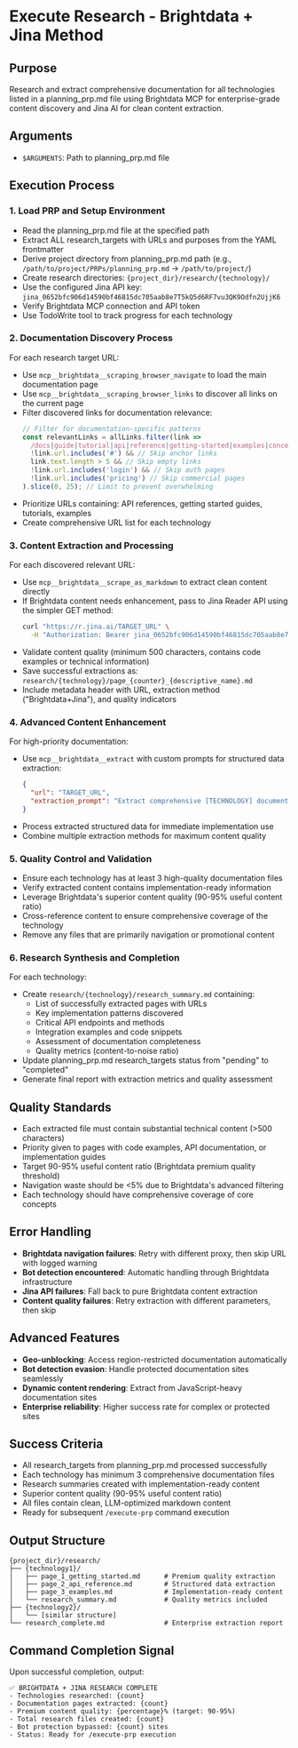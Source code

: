 # Execute Research - Brightdata + Jina Method

## Purpose
Research and extract comprehensive documentation for all technologies listed in a planning_prp.md file using Brightdata MCP for enterprise-grade content discovery and Jina AI for clean content extraction.

## Arguments
- `$ARGUMENTS`: Path to planning_prp.md file

## Execution Process

### 1. **Load PRP and Setup Environment**
- Read the planning_prp.md file at the specified path
- Extract ALL research_targets with URLs and purposes from the YAML frontmatter
- Derive project directory from planning_prp.md path (e.g., `/path/to/project/PRPs/planning_prp.md` → `/path/to/project/`)
- Create research directories: `{project_dir}/research/{technology}/`
- Use the configured Jina API key: `jina_0652bfc906d14590bf46815dc705aab8e7T5kQ5d6RF7vu3QK9Odfn2UjjK6`
- Verify Brightdata MCP connection and API token
- Use TodoWrite tool to track progress for each technology

### 2. **Documentation Discovery Process**
For each research target URL:
- Use `mcp__brightdata__scraping_browser_navigate` to load the main documentation page
- Use `mcp__brightdata__scraping_browser_links` to discover all links on the current page
- Filter discovered links for documentation relevance:
  ```javascript
  // Filter for documentation-specific patterns
  const relevantLinks = allLinks.filter(link => 
    /docs|guide|tutorial|api|reference|getting-started|examples|concepts/i.test(link.url) &&
    !link.url.includes('#') && // Skip anchor links
    link.text.length > 5 && // Skip empty links
    !link.url.includes('login') && // Skip auth pages
    !link.url.includes('pricing') // Skip commercial pages
  ).slice(0, 25); // Limit to prevent overwhelming
  ```
- Prioritize URLs containing: API references, getting started guides, tutorials, examples
- Create comprehensive URL list for each technology

### 3. **Content Extraction and Processing**
For each discovered relevant URL:
- Use `mcp__brightdata__scrape_as_markdown` to extract clean content directly
- If Brightdata content needs enhancement, pass to Jina Reader API using the simpler GET method:
  ```bash
  curl "https://r.jina.ai/TARGET_URL" \
    -H "Authorization: Bearer jina_0652bfc906d14590bf46815dc705aab8e7T5kQ5d6RF7vu3QK9Odfn2UjjK6"
  ```
- Validate content quality (minimum 500 characters, contains code examples or technical information)
- Save successful extractions as: `research/{technology}/page_{counter}_{descriptive_name}.md`
- Include metadata header with URL, extraction method ("Brightdata+Jina"), and quality indicators

### 4. **Advanced Content Enhancement**
For high-priority documentation:
- Use `mcp__brightdata__extract` with custom prompts for structured data extraction:
  ```json
  {
    "url": "TARGET_URL",
    "extraction_prompt": "Extract comprehensive [TECHNOLOGY] documentation including: 1. Installation commands and dependencies, 2. Import statements and initialization code, 3. API methods and usage patterns, 4. Configuration and integration examples, 5. Code blocks and implementation workflows. Focus on implementation-ready patterns. Return as clean markdown with properly formatted code blocks."
  }
  ```
- Process extracted structured data for immediate implementation use
- Combine multiple extraction methods for maximum content quality

### 5. **Quality Control and Validation**
- Ensure each technology has at least 3 high-quality documentation files
- Verify extracted content contains implementation-ready information
- Leverage Brightdata's superior content quality (90-95% useful content ratio)
- Cross-reference content to ensure comprehensive coverage of the technology
- Remove any files that are primarily navigation or promotional content

### 6. **Research Synthesis and Completion**
For each technology:
- Create `research/{technology}/research_summary.md` containing:
  - List of successfully extracted pages with URLs
  - Key implementation patterns discovered
  - Critical API endpoints and methods
  - Integration examples and code snippets
  - Assessment of documentation completeness
  - Quality metrics (content-to-noise ratio)
- Update planning_prp.md research_targets status from "pending" to "completed"
- Generate final report with extraction metrics and quality assessment

## Quality Standards
- Each extracted file must contain substantial technical content (>500 characters)
- Priority given to pages with code examples, API documentation, or implementation guides
- Target 90-95% useful content ratio (Brightdata premium quality threshold)
- Navigation waste should be <5% due to Brightdata's advanced filtering
- Each technology should have comprehensive coverage of core concepts

## Error Handling
- **Brightdata navigation failures**: Retry with different proxy, then skip URL with logged warning
- **Bot detection encountered**: Automatic handling through Brightdata infrastructure
- **Jina API failures**: Fall back to pure Brightdata content extraction
- **Content quality failures**: Retry extraction with different parameters, then skip

## Advanced Features
- **Geo-unblocking**: Access region-restricted documentation automatically
- **Bot detection evasion**: Handle protected documentation sites seamlessly  
- **Dynamic content rendering**: Extract from JavaScript-heavy documentation sites
- **Enterprise reliability**: Higher success rate for complex or protected sites

## Success Criteria
- All research_targets from planning_prp.md processed successfully
- Each technology has minimum 3 comprehensive documentation files
- Research summaries created with implementation-ready content
- Superior content quality (90-95% useful content ratio)
- All files contain clean, LLM-optimized markdown content
- Ready for subsequent `/execute-prp` command execution

## Output Structure
```
{project_dir}/research/
├── {technology1}/
│   ├── page_1_getting_started.md      # Premium quality extraction
│   ├── page_2_api_reference.md        # Structured data extraction
│   ├── page_3_examples.md             # Implementation-ready content
│   └── research_summary.md            # Quality metrics included
├── {technology2}/
│   └── [similar structure]
└── research_complete.md               # Enterprise extraction report
```

## Command Completion Signal
Upon successful completion, output:
```
✅ BRIGHTDATA + JINA RESEARCH COMPLETE
- Technologies researched: {count}
- Documentation pages extracted: {count}
- Premium content quality: {percentage}% (target: 90-95%)
- Total research files created: {count}
- Bot protection bypassed: {count} sites
- Status: Ready for /execute-prp execution
```